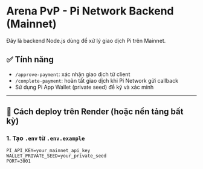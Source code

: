 # Arena PvP - Pi Network Backend (Mainnet)

Đây là backend Node.js dùng để xử lý giao dịch Pi trên Mainnet.

## ✅ Tính năng
- `/approve-payment`: xác nhận giao dịch từ client
- `/complete-payment`: hoàn tất giao dịch khi Pi Network gửi callback
- Sử dụng Pi App Wallet (private seed) để ký và xác minh

---

## 🚀 Cách deploy trên Render (hoặc nền tảng bất kỳ)

### 1. Tạo `.env` từ `.env.example`
```env
PI_API_KEY=your_mainnet_api_key
WALLET_PRIVATE_SEED=your_private_seed
PORT=3001
